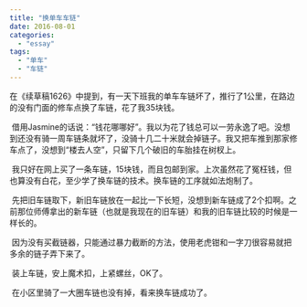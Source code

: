 ```yaml
---
title: "换单车车链"
date: 2016-08-01
categories: 
  - "essay"
tags: 
  - "单车"
  - "车链"
---
```


​在《续草稿1626》中提到，有一天下班我的单车车链坏了，推行了1公里，在路边的没有门面的修车点换了车链，花了我35块钱。

 借用Jasmine的话说：“钱花哪哪好”。我以为花了钱总可以一劳永逸了吧。没想到还没有骑一周车链条就坏了，没骑十几二十米就会掉链子。我又把车推到那家修车点了，没想到“楼去人空”，只留下几个破旧的车胎挂在树杈上。

 我只好在网上买了一条车链，15块钱，而且包邮到家。上次虽然花了冤枉钱，但也算没有白花，至少学了换车链的技术。换车链的工序就如法炮制了。

 先把旧车链取下，新旧车链放在一起比一下长短，没想到新车链成了2个扣啊。之前那位师傅拿出的新车链（也就是我现在的旧车链）和我的旧车链比较的时候是一样长的。

 因为没有买截链器，只能通过暴力截断的方法，使用老虎钳和一字刀很容易就把多余的链子弄下来了。

 装上车链，安上魔术扣，上紧螺丝，OK了。

 在小区里骑了一大圈车链也没有掉，看来换车链成功了。
